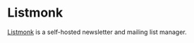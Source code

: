# Listmonk

[Listmonk](https://listmonk.app/) is a self-hosted newsletter and mailing list manager.
